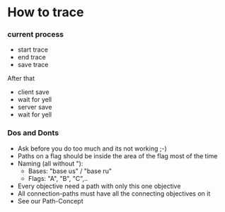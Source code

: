 # How to trace
 
### current process
- start trace
- end trace
- save trace

After that
- client save
- wait for yell
- server save
- wait for yell

### Dos and Donts
- Ask before you do too much and its not working ;-)
- Paths on a flag should be inside the area of the flag most of the time
- Naming (all without "):
	- Bases: "base us" / "base ru"
	- Flags: "A", "B", "C",..
- Every objective need a path with only this one objective
- All connection-paths must have all the connecting objectives on it
- See our Path-Concept
